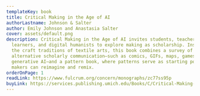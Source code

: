 ```yaml
---
templateKey: book
title: Critical Making in the Age of AI
authorLastname: Johnson & Salter
author: Emily Johnson and Anastasia Salter
cover: assets/default.png
description: Critical Making in the Age of AI invites students, teachers,
  learners, and digital humanists to explore making as scholarship. Inspired by
  the craft traditions of textile arts, this book combines a survey of forms of
  alternative scholarly communication—such as comics, GIFs, maps, games, and
  generative AI—and a pattern book, where patterns serve as starting points that
  makers can reimagine and remix.
orderOnPage: 1
readLink: https://www.fulcrum.org/concern/monographs/zc77ss95p
buyLink: https://services.publishing.umich.edu/Books/C/Critical-Making-in-the-Age-of-AI3
---
```


